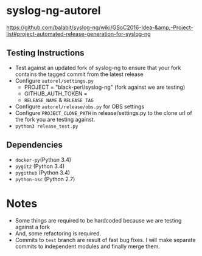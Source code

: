 # syslog-ng-autorel
https://github.com/balabit/syslog-ng/wiki/GSoC2016-Idea-&amp;-Project-list#project-automated-release-generation-for-syslog-ng

Testing Instructions
---------------------
- Test against an updated fork of syslog-ng to ensure that your fork contains the tagged commit from 
  the latest release
- Configure `autorel/settings.py` 
	- PROJECT = "black-perl/syslog-ng" (fork against we are testing)
	- GITHUB_AUTH_TOKEN = <github-token-object>
	- `RELEASE_NAME` & `RELEASE_TAG`
- Configure `autorel/release/obs.py` for OBS settings
- Configure `PROJECT_CLONE_PATH` in release/settings.py to the clone url  of the fork you are testing against.
- `python3 release_test.py`

Dependencies
------------
- `docker-py`(Python 3.4)
- `pygit2` (Python 3.4)
- `pygithub` (Python 3.4)
- `python-osc` (Python 2.7)

Notes
=====
- Some things are required to be hardcoded because we are testing against a fork
- And, some refactoring is required.
- Commits to `test` branch are result of fast bug fixes. I will make separate commits
  to independent modules and finally merge them.


